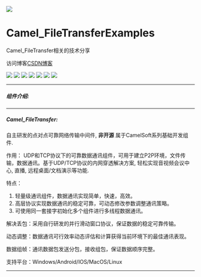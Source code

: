﻿
![](https://github.com/zhengtianzuo/Camel_FileTransferExamples/blob/master/Camel_FileTransferExamples.jpg?raw=true)

# Camel_FileTransferExamples
 Camel_FileTransfer相关的技术分享

访问博客[CSDN博客](http://blog.csdn.net/zhengtianzuo06)

![](https://img.shields.io/badge/%E7%89%88%E6%9D%83%E8%AE%B8%E5%8F%AF-MIT-orange.svg)
![](https://img.shields.io/badge/Qt-5.9-blue.svg)
![](https://img.shields.io/badge/VS-2015-blue.svg)
![](https://img.shields.io/badge/QtQuick-2.0-blue.svg)
![](https://img.shields.io/badge/Camel_FileTransfer-1.0.0.0-blue.svg)
![](https://img.shields.io/badge/%E7%89%88%E6%9C%AC-1.0.0.0-blue.svg)
![](https://img.shields.io/badge/%E7%BC%96%E8%AF%91-%E6%88%90%E5%8A%9F-brightgreen.svg)

***
##### 组件介绍:
***
##### Camel_FileTransfer:
自主研发的点对点可靠网络传输中间件, **非开源** 属于CamelSoft系列基础开发组件.

作用： UDP和TCP协议下的可靠数据通讯组件，可用于建立P2P环境，文件传输，数据通讯。基于UDP/TCP协议的内网穿透解决方案, 轻松实现音视频会议中心, 直播, 远程桌面/文档演示等功能.

特点：

1. 轻量级通讯组件，数据通讯实现简单，快速，高效。
2. 高层协议实现数据通讯的稳定可靠，可动态修改参数调整通讯策略。
3. 可使用同一套接字初始化多个组件进行多线程数据通讯。

解决丢包：采用自行研发的并行滑动窗口协议，保证数据的稳定可靠传输。

动态调整：数据通讯可行效率动态评估和计算获得当前环境下的最佳通讯表现。

数据组帧：通讯数据包发送分包，接收组包，保证数据顺序完整。

支持平台：Windows/Android/IOS/MacOS/Linux



***
